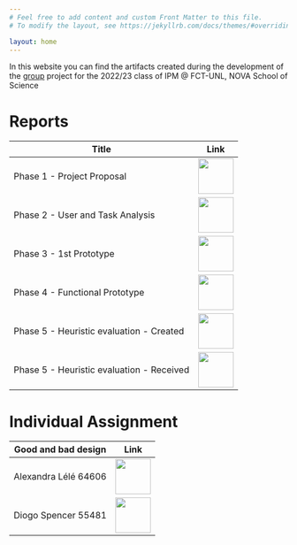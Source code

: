 ```yaml
---
# Feel free to add content and custom Front Matter to this file.
# To modify the layout, see https://jekyllrb.com/docs/themes/#overriding-theme-defaults

layout: home
---
```


In this website you can find the artifacts created during the
development of the [group](about) project for the 2022/23 class
of IPM @ FCT-UNL, NOVA School of Science

# Reports

| Title | Link |
| --- | :---: |
| Phase 1 - Project Proposal | [<img src="/IPM22_23/assets/pdf_ico.png" height=64 />](https://raw.githubusercontent.com/JonhyOliveira/IPM22_23/main/Stage%201%20-%20IPM22_23.pdf) |
| Phase 2 - User and Task Analysis | [<img src="/IPM22_23/assets/pdf_ico.png" height=64 />](https://raw.githubusercontent.com/JonhyOliveira/IPM22_23/main/Stage%202%20-%20IPM22_23.docx.pdf) | 
| Phase 3 - 1st Prototype | [<img src="/IPM22_23/assets/pdf_ico.png" height=64 />](https://raw.githubusercontent.com/JonhyOliveira/IPM22_23/main/Stage%203%20-%20IPM22_23.docx.pdf) | 
| Phase 4 - Functional Prototype | [<img src="/IPM22_23/assets/pdf_ico.png" height=64 />](https://raw.githubusercontent.com/JonhyOliveira/IPM22_23/main/Stage%204%20-%20IPM22_23.pdf) | 
| Phase 5 - Heuristic evaluation - Created | [<img src="/IPM22_23/assets/pdf_ico.png" height=64 />](https://raw.githubusercontent.com/JonhyOliveira/IPM22_23/main/Stage%205%20-%20IPM22_23.pdf) | 
| Phase 5 - Heuristic evaluation - Received | [<img src="/IPM22_23/assets/pdf_ico.png" height=64 />](https://raw.githubusercontent.com/JonhyOliveira/IPM22_23/main/G_20_stage5.pdf) | 

# Individual Assignment

| Good and bad design | Link |
| --- | :---: |
| Alexandra Lélé 64606 | [<img src="/IPM22_23/assets/pdf_ico.png" height=64 />](https://raw.githubusercontent.com/JonhyOliveira/IPM22_23/main/Assignment1_64606.pdf) |
| Diogo Spencer 55481 | [<img src="/IPM22_23/assets/pdf_ico.png" height=64 />](https://raw.githubusercontent.com/JonhyOliveira/IPM22_23/main/IPM_Diogo_Assignment1.pdf) |
